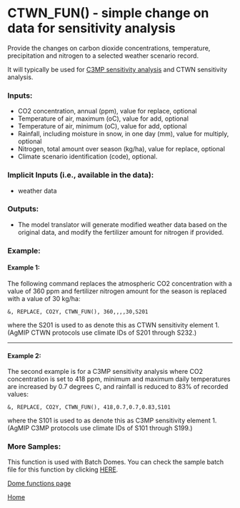 # CTWN_FUN() - simple change on data for sensitivity analysis
Provide the changes on carbon dioxide concentrations, temperature, precipitation and nitrogen to a selected weather scenario record.

It will typically be used for [C3MP sensitivity analysis](https://research.agmip.org/pages/viewpage.action?pageId=6029905) and CTWN sensitivity analysis.

### Inputs:
* CO2 concentration, annual (ppm), value for replace, optional
* Temperature of air, maximum (oC), value for add, optional
* Temperature of air, minimum (oC), value for add, optional
* Rainfall, including moisture in snow, in one day (mm), value for multiply, optional
* Nitrogen, total amount over season (kg/ha), value for  replace, optional
* Climate scenario identification (code), optional.

### Implicit Inputs (i.e., available in the data):
* weather data
 
### Outputs:
* The model translator will generate modified weather data based on the original data, and modify the fertilizer amount for nitrogen if provided.
 
### Example:
#### Example 1:
The following command replaces the atmospheric CO2 concentration with a value of 360 ppm and fertilizer nitrogen amount for the season is replaced with a value of 30 kg/ha:
```
&, REPLACE, CO2Y, CTWN_FUN(), 360,,,,30,S201
```
   where the S201 is used to as denote this as CTWN sensitivity element 1. (AgMIP CTWN protocols use climate IDs of S201 through S232.)

----------
#### Example 2:
The second example is for a C3MP sensitivity analysis where CO2 concentration is set to 418 ppm, minimum and maximum daily temperatures are increased by 0.7 degrees C, and rainfall is reduced to 83% of recorded values:
```
&, REPLACE, CO2Y, CTWN_FUN(), 418,0.7,0.7,0.83,S101
```
where the S101 is used to as denote this as C3MP sensitivity element 1. (AgMIP C3MP protocols use climate IDs of S101 through S199.)

### More Samples:
 This function is used with Batch Domes. You can check the sample batch file for this function by clicking [HERE](https://github.com/agmip/json-translation-samples/blob/master/Templates/Batch/Batch_Sensitivity.xlsx?raw=true).


[Dome functions page](DOME_functions.md)

[Home](index.md)
